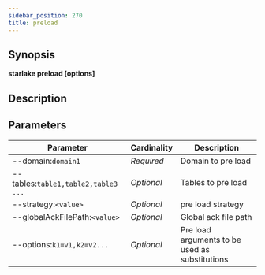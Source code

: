 ```yaml
---
sidebar_position: 270
title: preload
---
```



## Synopsis

**starlake preload [options]**

## Description


## Parameters

Parameter|Cardinality|Description
---|---|---
--domain:`domain1`|*Required*|Domain to pre load
--tables:`table1,table2,table3 ...`|*Optional*|Tables to pre load
--strategy:`<value>`|*Optional*|pre load strategy
--globalAckFilePath:`<value>`|*Optional*|Global ack file path
--options:`k1=v1,k2=v2...`|*Optional*|Pre load arguments to be used as substitutions

